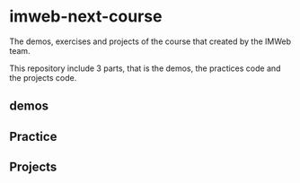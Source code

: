 # imweb-next-course
The demos, exercises and projects of the course that created by the IMWeb team.

This repository include 3 parts, that is the demos, the practices code and the projects code.

## demos



## Practice

## Projects
